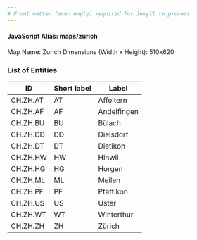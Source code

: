```yaml
---
# Front matter (even empty) required for Jekyll to process
---
```


#### JavaScript Alias: maps/zurich

Map Name: Zurich
Dimensions (Width x Height): 510x620





### List of Entities

ID | Short label | Label
---|---|---|
CH.ZH.AT|AT|Affoltern
CH.ZH.AF|AF|Andelfingen
CH.ZH.BU|BU|Bülach
CH.ZH.DD|DD|Dielsdorf
CH.ZH.DT|DT|Dietikon
CH.ZH.HW|HW|Hinwil
CH.ZH.HG|HG|Horgen
CH.ZH.ML|ML|Meilen
CH.ZH.PF|PF|Pfäffikon
CH.ZH.US|US|Uster
CH.ZH.WT|WT|Winterthur
CH.ZH.ZH|ZH|Zürich

